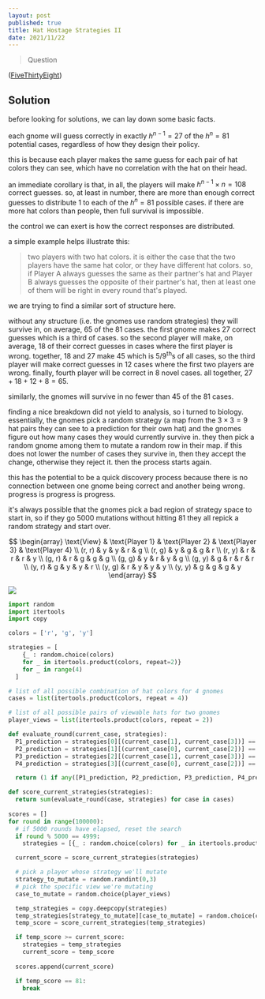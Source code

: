 ```yaml
---
layout: post
published: true
title: Hat Hostage Strategies II
date: 2021/11/22
---
```


>Question

<!--more-->

([FiveThirtyEight](URL))

## Solution

before looking for solutions, we can lay down some basic facts.

each gnome will guess correctly in exactly $h^{n-1} = 27$ of the $h^n = 81$ potential cases, regardless of how they design their policy.

this is because each player makes the same guess for each pair of hat colors they can see, which have no correlation with the hat on their head.

an immediate corollary is that, in all, the players will make $h^{n-1} \times n = 108$ correct guesses. so, at least in number, there are more than enough correct guesses to distribute $1$ to each of the $h^n = 81$ possible cases. if there are more hat colors than people, then full survival is impossible.

the control we can exert is how the correct responses are distributed. 

a simple example helps illustrate this:

>two players with two hat colors. it is either the case that the two players have the same hat color, or they have different hat colors. so, if Player A always guesses the same as their partner's hat and Player B always guesses the opposite of their partner's hat, then at least one of them will be right in every round that's played. 

we are trying to find a similar sort of structure here.

without any structure (i.e. the gnomes use random strategies) they will survive in, on average, $65$ of the $81$ cases. the first gnome makes $27$ correct guesses which is a third of cases. so the second player will make, on average, $18$ of their correct guesses in cases where the first player is wrong. together, $18$ and $27$ make $45$ which is $5/9^\text{th}$s of all cases, so the third player will make correct guesses in $12$ cases where the first two players are wrong. finally, fourth player will be correct in $8$ novel cases. all together, $27+18+12+8 = 65.$

similarly, the gnomes will survive in no fewer than $45$ of the $81$ cases.

finding a nice breakdown did not yield to analysis, so i turned to biology. essentially, the gnomes pick a random strategy (a map from the $3\times3 = 9$ hat pairs they can see to a prediction for their own hat) and the gnomes figure out how many cases they would currently survive in. they then pick a random gnome among them to mutate a random row in their map. if this does not lower the number of cases they survive in, then they accept the change, otherwise they reject it. then the process starts again.

this has the potential to be a quick discovery process because there is no connection between one gnome being correct and another being wrong. progress is progress is progress.

it's always possible that the gnomes pick a bad region of strategy space to start in, so if they go $5000$ mutations without hitting $81$ they all repick a random strategy and start over.

$$
\begin{array}
\text{View} & \text{Player 1} & \text{Player 2} & \text{Player 3} & \text{Player 4} \\
(r, r) & y & y & r & g \\
(r, g) & y & g & g & r \\
(r, y) & r & r & r & y \\
(g, r) & r & g & g & g \\
(g, g) & y & r & y & g \\
(g, y) & g & r & r & r \\
(y, r) & g & y & y & r \\
(y, g) & r & y & y & y \\
(y, y) & g & g & g & y 
\end{array}
$$

![](/img/sss.jpg)

```python
import random
import itertools
import copy

colors = ['r', 'g', 'y']

strategies = [
    {_ : random.choice(colors) 
    for _ in itertools.product(colors, repeat=2)} 
    for _ in range(4)
  ]

# list of all possible combination of hat colors for 4 gnomes
cases = list(itertools.product(colors, repeat = 4))

# list of all possible pairs of viewable hats for two gnomes
player_views = list(itertools.product(colors, repeat = 2))

def evaluate_round(current_case, strategies):
  P1_prediction = strategies[0][(current_case[1], current_case[3])] == current_case[0]
  P2_prediction = strategies[1][(current_case[0], current_case[2])] == current_case[1]
  P3_prediction = strategies[2][(current_case[1], current_case[3])] == current_case[2]
  P4_prediction = strategies[3][(current_case[0], current_case[2])] == current_case[3]

  return (1 if any([P1_prediction, P2_prediction, P3_prediction, P4_prediction]) else 0)

def score_current_strategies(strategies):
  return sum(evaluate_round(case, strategies) for case in cases)
  
scores = []
for round in range(100000):
  # if 5000 rounds have elapsed, reset the search
  if round % 5000 == 4999:
    strategies = [{_ : random.choice(colors) for _ in itertools.product(colors, repeat=2)} for _ in range(4)]

  current_score = score_current_strategies(strategies)

  # pick a player whose strategy we'll mutate
  strategy_to_mutate = random.randint(0,3)
  # pick the specific view we're mutating
  case_to_mutate = random.choice(player_views)

  temp_strategies = copy.deepcopy(strategies)
  temp_strategies[strategy_to_mutate][case_to_mutate] = random.choice(colors)
  temp_score = score_current_strategies(temp_strategies)

  if temp_score >= current_score:
    strategies = temp_strategies
    current_score = temp_score
  
  scores.append(current_score)

  if temp_score == 81:
    break

```

<br>
